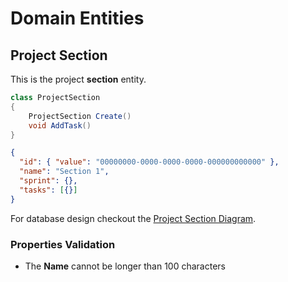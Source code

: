 # Domain Entities

## Project Section

This is the project **section** entity.

```csharp
class ProjectSection
{
    ProjectSection Create()
    void AddTask()
}
```

```json
{
  "id": { "value": "00000000-0000-0000-0000-000000000000" },
  "name": "Section 1",
  "sprint": {},
  "tasks": [{}]
}
```

For database design checkout the [Project Section Diagram](../../diagrams/entities/project/Diagram.ProjectSection.md).

### Properties Validation

- The **Name** cannot be longer than 100 characters
